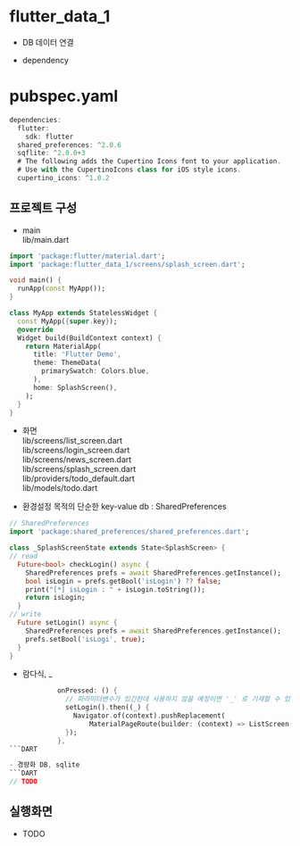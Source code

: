 # flutter_data_1

- DB 데이터 연결

- dependency
# pubspec.yaml
```DART
dependencies:
  flutter:
    sdk: flutter
  shared_preferences: ^2.0.6
  sqflite: ^2.0.0+3
  # The following adds the Cupertino Icons font to your application.
  # Use with the CupertinoIcons class for iOS style icons.
  cupertino_icons: ^1.0.2
```

## 프로젝트 구성
- main<br>
  lib/main.dart
```DART
import 'package:flutter/material.dart';
import 'package:flutter_data_1/screens/splash_screen.dart';

void main() {
  runApp(const MyApp());
}

class MyApp extends StatelessWidget {
  const MyApp({super.key});
  @override
  Widget build(BuildContext context) {
    return MaterialApp(
      title: 'Flutter Demo',
      theme: ThemeData(
        primarySwatch: Colors.blue,
      ),
      home: SplashScreen(),
    );
  }
}
```

- 화면<br>
  lib/screens/list_screen.dart<br>
  lib/screens/login_screen.dart<br>
  lib/screens/news_screen.dart<br>
  lib/screens/splash_screen.dart<br>
  lib/providers/todo_default.dart<br>
  lib/models/todo.dart<br>
  
- 환경설정 목적의 단순한 key-value db : SharedPreferences
```DART
// SharedPreferences
import 'package:shared_preferences/shared_preferences.dart';

class _SplashScreenState extends State<SplashScreen> {
// read
  Future<bool> checkLogin() async {
    SharedPreferences prefs = await SharedPreferences.getInstance();
    bool isLogin = prefs.getBool('isLogin') ?? false;
    print("[*] isLogin : " + isLogin.toString());
    return isLogin;
  }
// write
  Future setLogin() async {
    SharedPreferences prefs = await SharedPreferences.getInstance();
    prefs.setBool('isLogi', true);
  }
}
```

- 람다식, _
```DART
            onPressed: () {
              // 파라미터변수가 있긴한데 사용하지 않을 예정이면 '_' 로 기재할 수 있음
              setLogin().then((_) {
                Navigator.of(context).pushReplacement(
                    MaterialPageRoute(builder: (context) => ListScreen()));
              });
            },
```DART

- 경량화 DB, sqlite
```DART
// TODO
```

## 실행화면
- TODO
